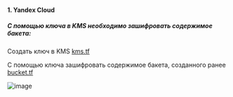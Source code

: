 #### 1. Yandex Cloud

##### С помощью ключа в KMS необходимо зашифровать содержимое бакета:

Cоздать ключ в KMS [kms.tf](https://github.com/inyushov/devops-netology/blob/main/work/clopro-03/src/kms.tf)

C помощью ключа зашифровать содержимое бакета, созданного ранее [bucket.tf](https://github.com/inyushov/devops-netology/blob/main/work/clopro-03/src/bucket.tf)

![image](https://github.com/inyushov/devops-netology/assets/127683348/8423e1f7-cbec-4f8a-8bef-00d439fcbfa6)


